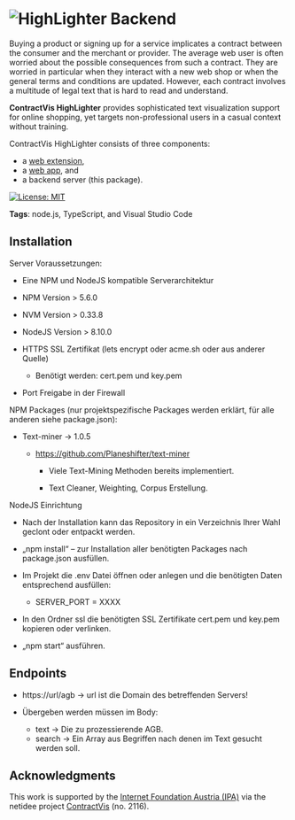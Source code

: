 # ![HighLighter](https://github.com/fhstp/highlighter-webextension/raw/master/app/images/Logo_contractVis.png) Backend

Buying a product or signing up for a service implicates a contract between the consumer and the merchant or provider.
The average web user is often worried about the possible consequences from such a contract.
They are worried in particular when they interact with a new web shop or when the general terms and conditions are updated.
However, each contract involves a multitude of legal text that is hard to read and understand.

**ContractVis HighLighter** provides sophisticated text visualization support for online shopping,
yet targets non-professional users in a casual context without training.

ContractVis HighLighter consists of three components:
* a [web extension](https://github.com/fhstp/highlighter-webextension),
* a [web app](https://github.com/fhstp/highlighter-webapp), and
* a backend server (this package).

[![License: MIT](https://img.shields.io/badge/License-MIT-yellow.svg)](https://opensource.org/licenses/MIT)

**Tags**: node.js, TypeScript, and Visual Studio Code

## Installation

Server Voraussetzungen:

-   Eine NPM und NodeJS kompatible Serverarchitektur

-   NPM Version \> 5.6.0

-   NVM Version \> 0.33.8

-   NodeJS Version \> 8.10.0

-   HTTPS SSL Zertifikat (lets encrypt oder acme.sh oder aus anderer Quelle)

    -   Benötigt werden: cert.pem und key.pem

-   Port Freigabe in der Firewall

NPM Packages (nur projektspezifische Packages werden erklärt, für alle anderen
siehe package.json):

-   Text-miner -\> 1.0.5

    -   <https://github.com/Planeshifter/text-miner>

        -   Viele Text-Mining Methoden bereits implementiert.

        -   Text Cleaner, Weighting, Corpus Erstellung.

NodeJS Einrichtung

-   Nach der Installation kann das Repository in ein Verzeichnis Ihrer Wahl
    geclont oder entpackt werden.

-   „npm install“ – zur Installation aller benötigten Packages nach package.json
    ausfüllen.

-   Im Projekt die .env Datei öffnen oder anlegen und die benötigten Daten
    entsprechend ausfüllen:

    -   SERVER_PORT = XXXX

-   In den Ordner ssl die benötigten SSL Zertifikate cert.pem und key.pem
    kopieren oder verlinken.

-   „npm start“ ausführen.

## Endpoints

-   https://url/agb -> url ist die Domain des betreffenden Servers!

- Übergeben werden müssen im Body:
    -   text -> Die zu prozessierende AGB.
    -   search -> Ein Array aus Begriffen nach denen im Text gesucht werden soll.

## Acknowledgments

This work is supported by the [Internet Foundation Austria (IPA)](https://www.netidee.at/)
via the netidee project [ContractVis](http://contractvis.fhstp.ac.at/) (no. 2116).
